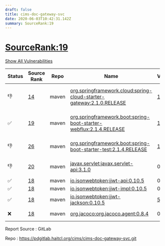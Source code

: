 ```yaml
---
draft: false
title: cims-doc-gateway-svc
date: 2020-06-03T10:42:31.142Z
summary: SourceRank:19
---
```


# <u>SourceRank:19</u>

<a onclick="var x=document.getElementsByName('vulnerabilities');var y=[...x].filter(e=>e.style.display=='none').length==0?'none':'block';x.forEach(e=>e.style.display=y);this.innerHTML=y=='none'?'Show All Vulnerabilities':'Hide All Vulnerabilities'" href="javascript:void(0)">Show All Vulnerabilities</a>

| Status | Source<br/>Rank | Repo | Name | Vulnerabilities | Remarks |
| - | - | - | - | - | - |
|👎|[14](https://libraries.io/maven/org.springframework.cloud:spring-cloud-starter-gateway/sourcerank)|maven|[org.springframework.cloud:spring-cloud-starter-gateway:2.1.0.RELEASE](https://mvnrepository.com/artifact/org.springframework.cloud/spring-cloud-starter-gateway/2.1.0.RELEASE)|<a href="javascript:void(0)" onclick='var x=document.getElementById("org.springframework.cloud:spring-cloud-starter-gateway:2.1.0.RELEASE-vulnerabilities");x.style.display=x.style.display!="none"?"none":"block"'>17</a><div name='vulnerabilities' style='display:none' id='org.springframework.cloud:spring-cloud-starter-gateway:2.1.0.RELEASE-vulnerabilities'>[CVE-2017-18640](/vulnerabilities/cve-2017-18640/)<br />[CVE-2019-12086](/vulnerabilities/cve-2019-12086/)<br />[sonatype-2017-0312](/vulnerabilities/sonatype-2017-0312/)<br />[CVE-2019-11284](/vulnerabilities/cve-2019-11284/)<br />[CVE-2020-5403](/vulnerabilities/cve-2020-5403/)<br />[CVE-2020-5404](/vulnerabilities/cve-2020-5404/)<br />[CVE-2019-16869](/vulnerabilities/cve-2019-16869/)<br />[CVE-2019-20444](/vulnerabilities/cve-2019-20444/)<br />[CVE-2019-20445](/vulnerabilities/cve-2019-20445/)<br />[CVE-2020-7238](/vulnerabilities/cve-2020-7238/)<br />[sonatype-2020-0029](/vulnerabilities/sonatype-2020-0029/)<br />[CVE-2019-9512](/vulnerabilities/cve-2019-9512/)<br />[CVE-2019-9514](/vulnerabilities/cve-2019-9514/)<br />[CVE-2019-9515](/vulnerabilities/cve-2019-9515/)<br />[CVE-2019-9518](/vulnerabilities/cve-2019-9518/)<br />[CVE-2016-1000027](/vulnerabilities/cve-2016-1000027/)<br />[CVE-2020-5398](/vulnerabilities/cve-2020-5398/)</div>|upgrade to 2.2.2.RELEASE<br />resolve 14 vulnerabilities|
|✅|[19](https://libraries.io/maven/org.springframework.boot:spring-boot-starter-webflux/sourcerank)|maven|[org.springframework.boot:spring-boot-starter-webflux:2.1.4.RELEASE](https://mvnrepository.com/artifact/org.springframework.boot/spring-boot-starter-webflux/2.1.4.RELEASE)|<a href="javascript:void(0)" onclick='var x=document.getElementById("org.springframework.boot:spring-boot-starter-webflux:2.1.4.RELEASE-vulnerabilities");x.style.display=x.style.display!="none"?"none":"block"'>17</a><div name='vulnerabilities' style='display:none' id='org.springframework.boot:spring-boot-starter-webflux:2.1.4.RELEASE-vulnerabilities'>[CVE-2017-18640](/vulnerabilities/cve-2017-18640/)<br />[CVE-2019-12086](/vulnerabilities/cve-2019-12086/)<br />[sonatype-2017-0312](/vulnerabilities/sonatype-2017-0312/)<br />[CVE-2019-11284](/vulnerabilities/cve-2019-11284/)<br />[CVE-2020-5403](/vulnerabilities/cve-2020-5403/)<br />[CVE-2020-5404](/vulnerabilities/cve-2020-5404/)<br />[CVE-2019-16869](/vulnerabilities/cve-2019-16869/)<br />[CVE-2019-20444](/vulnerabilities/cve-2019-20444/)<br />[CVE-2019-20445](/vulnerabilities/cve-2019-20445/)<br />[CVE-2020-7238](/vulnerabilities/cve-2020-7238/)<br />[sonatype-2020-0029](/vulnerabilities/sonatype-2020-0029/)<br />[CVE-2019-9512](/vulnerabilities/cve-2019-9512/)<br />[CVE-2019-9514](/vulnerabilities/cve-2019-9514/)<br />[CVE-2019-9515](/vulnerabilities/cve-2019-9515/)<br />[CVE-2019-9518](/vulnerabilities/cve-2019-9518/)<br />[CVE-2016-1000027](/vulnerabilities/cve-2016-1000027/)<br />[CVE-2020-5398](/vulnerabilities/cve-2020-5398/)</div>|upgrade to 2.2.7.RELEASE<br />resolve 15 vulnerabilities|
|👎|[26](https://libraries.io/maven/org.springframework.boot:spring-boot-starter-test/sourcerank)|maven|[org.springframework.boot:spring-boot-starter-test:2.1.4.RELEASE](https://mvnrepository.com/artifact/org.springframework.boot/spring-boot-starter-test/2.1.4.RELEASE)|<a href="javascript:void(0)" onclick='var x=document.getElementById("org.springframework.boot:spring-boot-starter-test:2.1.4.RELEASE-vulnerabilities");x.style.display=x.style.display!="none"?"none":"block"'>1</a><div name='vulnerabilities' style='display:none' id='org.springframework.boot:spring-boot-starter-test:2.1.4.RELEASE-vulnerabilities'>[CVE-2017-18640](/vulnerabilities/cve-2017-18640/)</div>|Newer version existed in the list|
|👎|[20](https://libraries.io/maven/javax.servlet:javax.servlet-api/sourcerank)|maven|[javax.servlet:javax.servlet-api:3.1.0](https://mvnrepository.com/artifact/javax.servlet/javax.servlet-api/3.1.0)|0|Newer version existed in the list|
|✅|[18](https://libraries.io/maven/io.jsonwebtoken:jjwt-api/sourcerank)|maven|[io.jsonwebtoken:jjwt-api:0.10.5](https://mvnrepository.com/artifact/io.jsonwebtoken/jjwt-api/0.10.5)|0||
|✅|[18](https://libraries.io/maven/io.jsonwebtoken:jjwt-impl/sourcerank)|maven|[io.jsonwebtoken:jjwt-impl:0.10.5](https://mvnrepository.com/artifact/io.jsonwebtoken/jjwt-impl/0.10.5)|0||
|✅|[18](https://libraries.io/maven/io.jsonwebtoken:jjwt-jackson/sourcerank)|maven|[io.jsonwebtoken:jjwt-jackson:0.10.5](https://mvnrepository.com/artifact/io.jsonwebtoken/jjwt-jackson/0.10.5)|<a href="javascript:void(0)" onclick='var x=document.getElementById("io.jsonwebtoken:jjwt-jackson:0.10.5-vulnerabilities");x.style.display=x.style.display!="none"?"none":"block"'>5</a><div name='vulnerabilities' style='display:none' id='io.jsonwebtoken:jjwt-jackson:0.10.5-vulnerabilities'>[CVE-2018-14718](/vulnerabilities/cve-2018-14718/)<br />[CVE-2018-14719](/vulnerabilities/cve-2018-14719/)<br />[CVE-2018-14720](/vulnerabilities/cve-2018-14720/)<br />[CVE-2018-14721](/vulnerabilities/cve-2018-14721/)<br />[sonatype-2017-0312](/vulnerabilities/sonatype-2017-0312/)</div>||
|❌|[18](https://libraries.io/maven/org.jacoco:org.jacoco.agent/sourcerank)|maven|[org.jacoco:org.jacoco.agent:0.8.4](https://mvnrepository.com/artifact/org.jacoco/org.jacoco.agent/0.8.4)|0|code caverage tools|


Report Source : GitLab

Repo : https://pdgitlab.haitcl.org/cims/cims-doc-gateway-svc.git
